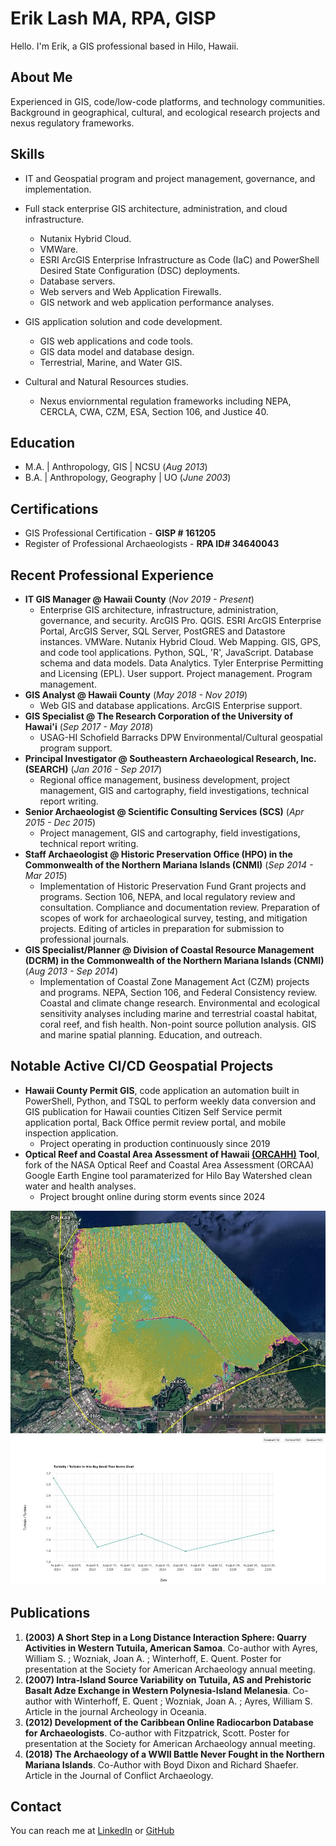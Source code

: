 # Erik Lash MA, RPA, GISP
Hello. I'm Erik, a GIS professional based in Hilo, Hawaii.

## About Me
Experienced in GIS, code/low-code platforms, and technology communities. Background in geographical, cultural, and ecological research projects and nexus regulatory frameworks.

## Skills
* IT and Geospatial program and project management, governance, and implementation.
  
* Full stack enterprise GIS architecture, administration, and cloud infrastructure.
  * Nutanix Hybrid Cloud.
  * VMWare.
  * ESRI ArcGIS Enterprise Infrastructure as Code (IaC) and PowerShell Desired State Configuration (DSC) deployments.
  * Database servers.
  * Web servers and Web Application Firewalls.
  * GIS network and web application performance analyses.
* GIS application solution and code development.
  * GIS web applications and code tools.
  * GIS data model and database design.
  * Terrestrial, Marine, and Water GIS.
* Cultural and Natural Resources studies.
  * Nexus enviornmental regulation frameworks including NEPA, CERCLA, CWA, CZM, ESA, Section 106, and Justice 40.
  
## Education							       		
* M.A. | Anthropology, GIS | NCSU (_Aug 2013_)
* B.A. | Anthropology, Geography | UO (_June 2003_)

## Certifications
* GIS Professional Certification - **GISP # 161205**
* Register of Professional Archaeologists - **RPA ID# 34640043**

## Recent Professional Experience
* **IT GIS Manager @ Hawaii County** (_Nov 2019 - Present_)
  * Enterprise GIS architecture, infrastructure, administration, governance, and security. ArcGIS Pro. QGIS. ESRI ArcGIS Enterprise Portal, ArcGIS Server, SQL Server, PostGRES and Datastore instances. VMWare. Nutanix Hybrid Cloud. Web Mapping. GIS, GPS, and code tool applications. Python, SQL, 'R', JavaScript. Database schema and data models. Data Analytics. Tyler Enterprise Permitting and Licensing (EPL). User support. Project management. Program management.
* **GIS Analyst @ Hawaii County** (_May 2018 - Nov 2019_)
  * Web GIS and database applications. ArcGIS Enterprise support.
* **GIS Specialist @ The Research Corporation of the University of Hawai'i** (_Sep 2017 - May 2018_)
  * USAG-HI Schofield Barracks DPW Environmental/Cultural geospatial program support.
* **Principal Investigator @ Southeastern Archaeological Research, Inc. (SEARCH)** (_Jan 2016 - Sep 2017_)
  * Regional office management, business development, project management, GIS and cartography, field investigations, technical report writing.
* **Senior Archaeologist @ Scientific Consulting Services (SCS)** (_Apr 2015 - Dec 2015_)
  * Project management, GIS and cartography, field investigations, technical report writing.
* **Staff Archaeologist @ Historic Preservation Office (HPO) in the Commonwealth of the Northern Mariana Islands (CNMI)** (_Sep 2014 - Mar 2015_)
  * Implementation of Historic Preservation Fund Grant projects and programs. Section 106, NEPA, and local regulatory review and consultation. Compliance and documentation review. Preparation of scopes of work for archaeological survey, testing, and mitigation projects. Editing of articles in preparation for submission to professional journals.
* **GIS Specialist/Planner @ Division of Coastal Resource Management (DCRM) in the Commonwealth of the Northern Mariana Islands (CNMI)** (_Aug 2013 - Sep 2014_)
  * Implementation of Coastal Zone Management Act (CZM) projects and programs. NEPA, Section 106, and Federal Consistency review. Coastal and climate change research. Environmental and ecological sensitivity analyses including marine and terrestrial coastal habitat, coral reef, and fish health. Non-point source pollution analysis. GIS and marine spatial planning. Education, and outreach.

## Notable Active CI/CD Geospatial Projects
* **Hawaii County Permit GIS**, code application an automation built in PowerShell, Python, and TSQL to perform weekly data conversion and GIS publication for Hawaii counties Citizen Self Service permit application portal, Back Office permit review portal, and mobile inspection application.
  * Project operating in production continuously since 2019
* **Optical Reef and Coastal Area Assessment of Hawaii [(ORCAHH)](https://github.com/app-EL/ORCAAH) Tool**,  fork of the NASA Optical Reef and Coastal Area Assessment (ORCAA) Google Earth Engine tool paramaterized for Hilo Bay Watershed clean water and health analyses.
  * Project brought online during storm events since 2024

![Hilo Bay Turbidity Map](/assets/img/HiloBayTurbidityFNUMap.jpg)
![Hilo Bay Turbidity Time Series](/assets/img/HiloBayTurbidityTimeSeries.jpg)

## Publications
1. **(2003) A Short Step in a Long Distance Interaction Sphere: Quarry Activities in Western Tutuila, American Samoa**. Co-author with Ayres, William S.  ; Wozniak, Joan A. ; Winterhoff, E. Quent. Poster for presentation at the Society for American Archaeology annual meeting.
2. **(2007) Intra-Island Source Variability on Tutuila, AS and Prehistoric Basalt Adze Exchange in Western Polynesia-Island Melanesia**. Co-author with Winterhoff, E. Quent ; Wozniak, Joan A. ; Ayres, William S. Article in the journal Archeology in Oceania.
3. **(2012) Development of the Caribbean Online Radiocarbon Database for Archaeologists**. Co-author with Fitzpatrick, Scott. Poster for presentation at the Society for American Archaeology annual meeting.
4. **(2018) The Archaeology of a WWII Battle Never Fought in the Northern Mariana Islands**. Co-Author with Boyd Dixon and Richard Shaefer. Article in the Journal of Conflict Archaeology.

## Contact
You can reach me at [LinkedIn](https://www.linkedin.com/in/erik-lash/) or [GitHub](https://github.com/app-EL)

